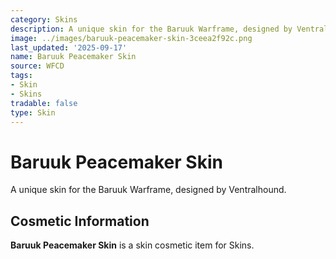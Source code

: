 ```yaml
---
category: Skins
description: A unique skin for the Baruuk Warframe, designed by Ventralhound.
image: ../images/baruuk-peacemaker-skin-3ceea2f92c.png
last_updated: '2025-09-17'
name: Baruuk Peacemaker Skin
source: WFCD
tags:
- Skin
- Skins
tradable: false
type: Skin
---
```


# Baruuk Peacemaker Skin

A unique skin for the Baruuk Warframe, designed by Ventralhound.

## Cosmetic Information

**Baruuk Peacemaker Skin** is a skin cosmetic item for Skins.

